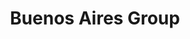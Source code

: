 ---
title: "Buenos Aires Group"
url: /ciudad-autonoma-de-buenos-aires/buenos-aires-group/
shop: peluquería
---
